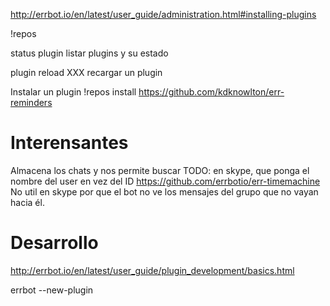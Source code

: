 http://errbot.io/en/latest/user_guide/administration.html#installing-plugins

!repos

status plugin
  listar plugins y su estado

plugin reload XXX
  recargar un plugin


Instalar un plugin
!repos install https://github.com/kdknowlton/err-reminders

# Interensantes

Almacena los chats y nos permite buscar
TODO: en skype, que ponga el nombre del user en vez del ID
https://github.com/errbotio/err-timemachine
No util en skype por que el bot no ve los mensajes del grupo que no vayan hacia él.



# Desarrollo
http://errbot.io/en/latest/user_guide/plugin_development/basics.html

errbot --new-plugin
